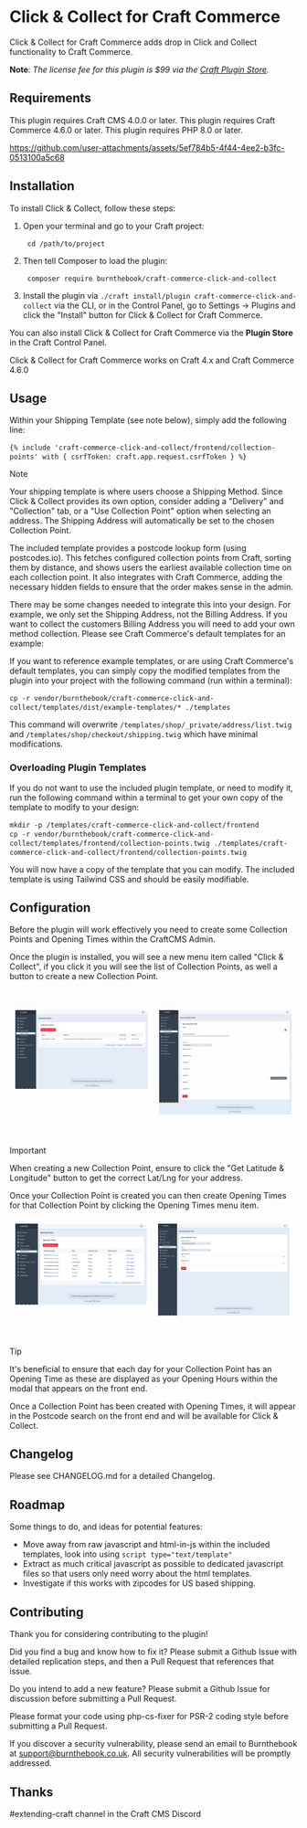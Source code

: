 # Click & Collect for Craft Commerce

Click & Collect for Craft Commerce adds drop in Click and Collect functionality to Craft Commerce.

**Note**: _The license fee for this plugin is $99 via the [Craft Plugin Store](https://plugins.craftcms.com/craft-commerce-click-and-collect)._

## Requirements

This plugin requires Craft CMS 4.0.0 or later.
This plugin requires Craft Commerce 4.6.0 or later.
This plugin requires PHP 8.0 or later.

https://github.com/user-attachments/assets/5ef784b5-4f44-4ee2-b3fc-0513100a5c68

## Installation

To install Click & Collect, follow these steps:

1. Open your terminal and go to your Craft project:

        cd /path/to/project

2. Then tell Composer to load the plugin:

        composer require burnthebook/craft-commerce-click-and-collect

3. Install the plugin via `./craft install/plugin craft-commerce-click-and-collect` via the CLI, or in the Control Panel, go to Settings → Plugins and click the "Install" button for Click & Collect for Craft Commerce.

You can also install Click & Collect for Craft Commerce via the **Plugin Store** in the Craft Control Panel.

Click & Collect for Craft Commerce works on Craft 4.x and Craft Commerce 4.6.0

## Usage

Within your Shipping Template (see note below), simply add the following line:

```
{% include 'craft-commerce-click-and-collect/frontend/collection-points' with { csrfToken: craft.app.request.csrfToken } %}
```

> [!NOTE]  
> Your shipping template is where users choose a Shipping Method. Since Click & Collect provides its own option, consider adding a "Delivery" and "Collection" tab, or a "Use Collection Point" option when selecting an address. The Shipping Address will automatically be set to the chosen Collection Point.

The included template provides a postcode lookup form (using postcodes.io). This fetches configured collection points from Craft, sorting them by distance, and shows users the earliest available collection time on each collection point. It also integrates with Craft Commerce, adding the necessary hidden fields to ensure that the order makes sense in the admin.

There may be some changes needed to integrate this into your design. For example, we only set the Shipping Address, not the Billing Address. If you want to collect the customers Billing Address you will need to add your own method collection. Please see Craft Commerce's default templates for an example: 

If you want to reference example templates, or are using Craft Commerce's default templates, you can simply copy the modified templates from the plugin into your project with the following command (run within a terminal):

```
cp -r vendor/burnthebook/craft-commerce-click-and-collect/templates/dist/example-templates/* ./templates
```

This command will overwrite `/templates/shop/_private/address/list.twig` and `/templates/shop/checkout/shipping.twig` which have minimal modifications.

### Overloading Plugin Templates

If you do not want to use the included plugin template, or need to modify it, run the following command within a terminal to get your own copy of the template to modify to your design:

```
mkdir -p /templates/craft-commerce-click-and-collect/frontend
cp -r vendor/burnthebook/craft-commerce-click-and-collect/templates/frontend/collection-points.twig ./templates/craft-commerce-click-and-collect/frontend/collection-points.twig
```

You will now have a copy of the template that you can modify. The included template is using Tailwind CSS and should be easily modifiable.

## Configuration

Before the plugin will work effectively you need to create some Collection Points and Opening Times within the CraftCMS Admin.

Once the plugin is installed, you will see a new menu item called "Click & Collect", if you click it you will see the list of Collection Points, as well a button to create a new Collection Point.

<br>
<div style="display:flex;margin:10px 0;">
<div style="width:50%;padding:10px;">
<img src="https://raw.githubusercontent.com/Burnthebook/craft-commerce-click-and-collect/refs/heads/main/docs/img/collection-points-index.png">
</div>
<div style="width:50%;padding:10px;">
<img src="https://raw.githubusercontent.com/Burnthebook/craft-commerce-click-and-collect/refs/heads/main/docs/img/new-collection-point.png">
</div>
</div>
<br>

> [!IMPORTANT]  
> When creating a new Collection Point, ensure to click the "Get Latitude & Longitude" button to get the correct Lat/Lng for your address.

Once your Collection Point is created you can then create Opening Times for that Collection Point by clicking the Opening Times menu item.
<br>
<div style="display:flex;margin:10px 0;width:500px;">
<div style="width:250px;padding:10px;">
<img src="https://raw.githubusercontent.com/Burnthebook/craft-commerce-click-and-collect/refs/heads/main/docs/img/collection-times-index.png">
</div>
<div style="width:250px;padding:10px;">
<img src="https://raw.githubusercontent.com/Burnthebook/craft-commerce-click-and-collect/refs/heads/main/docs/img/new-collection-time.png">
</div>
</div>
<br>

> [!TIP]
> It's beneficial to ensure that each day for your Collection Point has an Opening Time as these are displayed as your Opening Hours within the modal that appears on the front end.

Once a Collection Point has been created with Opening Times, it will appear in the Postcode search on the front end and will be available for Click & Collect.

## Changelog

Please see CHANGELOG.md for a detailed Changelog.

## Roadmap

Some things to do, and ideas for potential features:

- Move away from raw javascript and html-in-js within the included templates, look into using `script type="text/template"`
- Extract as much critical javascript as possible to dedicated javascript files so that users only need worry about the html templates.
- Investigate if this works with zipcodes for US based shipping.

## Contributing

Thank you for considering contributing to the plugin! 

Did you find a bug and know how to fix it? Please submit a Github Issue with detailed replication steps, and then a Pull Request that references that issue.

Do you intend to add a new feature? Please submit a Github Issue for discussion before submitting a Pull Request.

Please format your code using php-cs-fixer for PSR-2 coding style before submitting a Pull Request.

If you discover a security vulnerability, please send an email to Burnthebook at support@burnthebook.co.uk. All security vulnerabilities will be promptly addressed.

## Thanks

#extending-craft channel in the Craft CMS Discord
